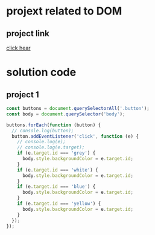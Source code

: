 # projext related to DOM

## project link
[click hear](https://stackblitz.com/edit/dom-project-chaiaurcode?file=index.html)

# solution code

## project 1

```javascript
const buttons = document.querySelectorAll('.button');
const body = document.querySelector('body');

buttons.forEach(function (button) {
  // console.log(button);
  button.addEventListener('click', function (e) {
    // console.log(e);
    // console.log(e.target);
    if (e.target.id === 'grey') {
      body.style.backgroundColor = e.target.id;
    }
    if (e.target.id === 'white') {
      body.style.backgroundColor = e.target.id;
    }
    if (e.target.id === 'blue') {
      body.style.backgroundColor = e.target.id;
    }
    if (e.target.id === 'yellow') {
      body.style.backgroundColor = e.target.id;
    }
  });
});


```